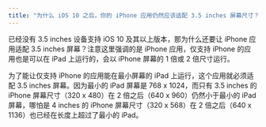 ```yaml
---
title: "为什么 iOS 10 之后，你的 iPhone 应用仍然应该适配 3.5 inches 屏幕尺寸？"
---
```


已经没有 3.5 inches 设备支持 iOS 10 及其以上版本，那为什么还要让 iPhone 应用适配 3.5 inches 屏幕？注意这里强调的是 iPhone 应用，仅支持 iPhone 的应用也是可以在 iPad 上运行的，会以 iPhone 屏幕的 1 倍或 2 倍尺寸运行。

为了能让仅支持 iPhone 的应用能在最小屏幕的 iPad 上运行，这个应用就必须适配 3.5 inches 屏幕。因为最小的 iPad 屏幕是 768 x 1024，而只有 3.5 inches 的 iPhone 屏幕尺寸（320 x 480）在 2 倍之后（640 x 960）仍然小于最小的 iPad 屏幕，哪怕是 4 inches 的 iPhone 屏幕尺寸（320 x 568）在 2 倍之后（640 x 1136）也已经在长度上超过了最小的 iPad。